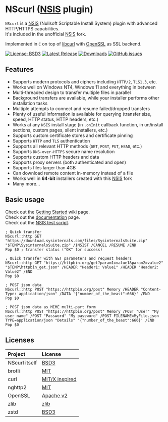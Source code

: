 # NScurl ([NSIS](https://github.com/negrutiu/nsis) plugin)

`NScurl` is a [NSIS](https://github.com/negrutiu/nsis) (Nullsoft Scriptable Install System) plugin with advanced HTTP/HTTPS capabilities.  
It's included in the unofficial [NSIS](https://github.com/negrutiu/nsis) fork.

Implemented in `C` on top of [libcurl](https://curl.haxx.se/libcurl) with [OpenSSL](https://www.openssl.org) as SSL backend.


[![License: BSD3](https://img.shields.io/badge/License-BSD3-blue.svg)](LICENSE.md)
[![Latest Release](https://img.shields.io/badge/dynamic/json.svg?label=Latest%20Release&url=https%3A%2F%2Fapi.github.com%2Frepos%2Fnegrutiu%2Fnsis-nscurl%2Freleases%2Flatest&query=%24.name&colorB=orange)](../../releases/latest)
[![Downloads](https://img.shields.io/github/downloads/negrutiu/nsis-nscurl/total.svg?label=Downloads&colorB=orange)](../../releases/latest)
[![GitHub issues](https://img.shields.io/github/issues/negrutiu/nsis-nscurl.svg?label=Issues)](../../issues)

## Features

- Supports modern protocols and ciphers including `HTTP/2`, `TLS1.3`, etc.
- Works well on Windows NT4, Windows 11 and everything in between
- Multi-threaded design to transfer multiple files in parallel
- Background transfers are available, while your installer performs other installation tasks
- Multiple attempts to connect and resume failed/dropped transfers
- Plenty of useful information is available for querying (transfer size, speed, HTTP status, HTTP headers, etc.)
- Works at any `NSIS` install stage (in `.onInit` callback function, in un/install sections, custom pages, silent installers, etc.)
- Supports custom certificate stores and certificate pinning
- Supports `HTTP` and `TLS` authentication
- Supports all relevant HTTP methods (`GET`, `POST`, `PUT`, `HEAD`, etc.)
- Supports `DNS-over-HTTPS` secure name resolution
- Supports custom HTTP headers and data
- Supports proxy servers (both authenticated and open)
- Supports files larger than 4GB
- Can download remote content in-memory instead of a file
- Works well in **64-bit** installers created with this [NSIS](https://github.com/negrutiu/nsis) fork
- Many more...

## Basic usage

Check out the [Getting Started](https://github.com/negrutiu/nsis-nscurl/wiki/Getting-Started) wiki page.  
Check out the [documentation](src/NScurl/NScurl.readme.md) page.  
Check out the [NSIS test script](tests/NScurl-Test.nsi).  

```nsis
; Quick transfer
NScurl::http GET "https://download.sysinternals.com/files/SysinternalsSuite.zip" "$TEMP\SysinternalsSuite.zip" /INSIST /CANCEL /RESUME /END
Pop $0 ; transfer status ("OK" for success)

; Quick transfer with GET parameters and request headers
NScurl::http GET "https://httpbin.org/get?param1=value1&param2=value2" "$TEMP\httpbin_get.json" /HEADER "Header1: Value1" /HEADER "Header2: Value2" /END
Pop $0

; POST json data
NScurl::http POST "https://httpbin.org/post" Memory /HEADER "Content-Type: application/json" /DATA '{"number_of_the_beast":666}' /END
Pop $0

; POST json data as MIME multi-part form
NScurl::http POST "https://httpbin.org/post" Memory /POST "User" "My user name" /POST "Password" "My password" /POST FILENAME=MyFile.json TYPE=application/json "Details" '{"number_of_the_beast":666}' /END
Pop $0
```

## Licenses
Project        | License
:------        | :----------------------------------------------------
NScurl itself  | [BSD3](LICENSE.md)
brotli         | [MIT](https://github.com/google/brotli/blob/master/LICENSE)
curl           | [MIT/X inspired](https://curl.haxx.se/docs/copyright.html)
nghttp2        | [MIT](https://github.com/nghttp2/nghttp2/blob/master/COPYING)
OpenSSL        | [Apache v2](https://www.openssl.org/source/license.html)
zlib           | [zlib](https://www.zlib.net/zlib_license.html)
zstd           | [BSD3](https://github.com/facebook/zstd/blob/dev/LICENSE)
